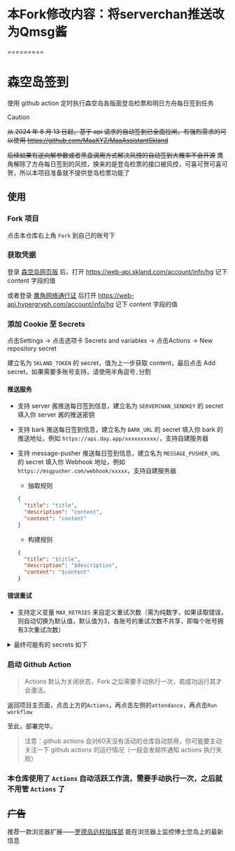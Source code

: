 # 本Fork修改内容：将serverchan推送改为Qmsg酱
=========
# 森空岛签到

使用 github action 定时执行森空岛各版面登岛检票和明日方舟每日签到任务

> [!CAUTION]
> ~~从 2024 年 8 月 13 日起，基于 api 请求的自动签到已全面拉闸，有强烈需求的可以使用 https://github.com/MaaXYZ/MaaAssistantSkland~~
>
> ~~后续如果有逆向解参数或者黑盒调用方式解决风控的自动签到大概率不会开源~~
> 鹰角解除了方舟每日签到的风控，换来的是登岛检票的接口被风控，可喜可贺可喜可贺，所以本项目准备就不提供登岛检票功能了

## 使用

### Fork 项目

点击本仓库右上角 `Fork` 到自己的账号下

### 获取凭据

登录 [森空岛网页版](https://www.skland.com/) 后，打开 https://web-api.skland.com/account/info/hg 记下 content 字段的值

或者登录 [鹰角网络通行证](https://user.hypergryph.com/login) 后打开 https://web-api.hypergryph.com/account/info/hg 记下 content 字段的值

### 添加 Cookie 至 Secrets

点击Settings -> 点击选项卡 Secrets and variables -> 点击Actions -> New repository secret

建立名为 `SKLAND_TOKEN` 的 secret，值为上一步获取 content，最后点击 Add secret，如果需要多账号支持，请使用半角逗号`,`分割

#### 推送服务

- 支持 server 酱推送每日签到信息，建立名为 `SERVERCHAN_SENDKEY` 的 secret 填入你 server 酱的推送密钥

- 支持 bark 推送每日签到信息，建立名为 `BARK_URL` 的 secret 填入你 bark 的推送地址，例如 `https://api.day.app/xxxxxxxxxx/`，支持自建服务器

- 支持 message-pusher 推送每日签到信息，建立名为 `MESSAGE_PUSHER_URL` 的 secret 填入你 Webhook 地址，例如 `https://msgpusher.com/webhook/xxxxx`，支持自建服务器
  - 抽取规则
  ```json
  {
    "title": "title",
    "description": "content",
    "content": "content"
  }
  ```
  - 构建规则
  ```json
  {
    "title": "$title",
    "description": "$description",
    "content": "$content"
  }
  ```
#### 错误重试
- 支持定义变量 `MAX_RETRIES` 来自定义重试次数（需为纯数字，如果读取错误，则自动切换为默认值，默认值为3，各账号的重试次数不共享，即每个账号拥有3次重试次数）

<details>
  <summary>最终可能有的 secrets 如下</summary>

| Name               | Secret                                                           |
| ------------------ | ---------------------------------------------------------------- |
| SKLAND_TOKEN \*    | 森空岛 token <br>多账号使用半角逗号`,`分割                        |
| MAX_RETRIES | 重试次数（纯数字，默认3次，次数不共享） |
| SERVERCHAN_SENDKEY | Server 酱推送密钥，可选                                          |
| BARK_URL           | Bark 推送地址，可选                                              |
| MESSAGE_PUSHER_URL | Message Pusher 推送地址，可选                                    |
</details>

### 启动 Github Action

> Actions 默认为关闭状态，Fork 之后需要手动执行一次，若成功运行其才会激活。

返回项目主页面，点击上方的`Actions`，再点击左侧的`attendance`，再点击`Run workflow`

至此，部署完毕。

> 注意：github actions 会对60天没有活动的仓库自动禁用，你可能要主动关注一下 github actions 的运行情况（一般会发邮件通知 actions 执行失败）

### 本仓库使用了 `Actions` 自动活跃工作流，需要手动执行一次，之后就不用管 `Actions` 了

## ~~广告~~

推荐一款浏览器扩展——[罗德岛远程指挥部](https://github.com/enpitsuLin/rhodes-headquarters) 能在浏览器上监控博士您岛上的最新信息
